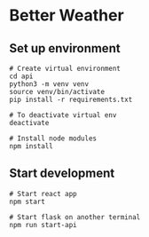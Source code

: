 # Better Weather

## Set up environment
```
# Create virtual environment
cd api 
python3 -m venv venv
source venv/bin/activate
pip install -r requirements.txt

# To deactivate virtual env
deactivate

# Install node modules
npm install
```

## Start development
```
# Start react app
npm start

# Start flask on another terminal
npm run start-api
```
